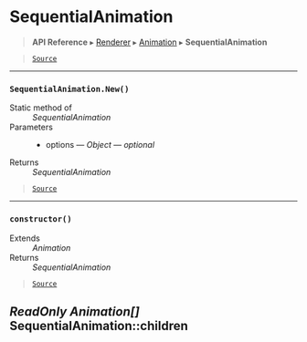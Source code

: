 # SequentialAnimation

> **API Reference** ▸ [Renderer](/api/renderer.md) ▸ [Animation](/api/renderer-animation.md) ▸ **SequentialAnimation**

<!-- toc -->

> [`Source`](https://github.com/Neft-io/neft/blob/44efd26e0d8d502bce244eaa61361d5bf4fab7dd/src/renderer/types/extensions/animation/types/sequential.litcoffee)


* * * 

### `SequentialAnimation.New()`

<dl><dt>Static method of</dt><dd><i>SequentialAnimation</i></dd><dt>Parameters</dt><dd><ul><li>options — <i>Object</i> — <i>optional</i></li></ul></dd><dt>Returns</dt><dd><i>SequentialAnimation</i></dd></dl>


> [`Source`](https://github.com/Neft-io/neft/blob/44efd26e0d8d502bce244eaa61361d5bf4fab7dd/src/renderer/types/extensions/animation/types/sequential.litcoffee#sequentialanimation-sequentialanimationnewobject-options)


* * * 

### `constructor()`

<dl><dt>Extends</dt><dd><i>Animation</i></dd><dt>Returns</dt><dd><i>SequentialAnimation</i></dd></dl>


> [`Source`](https://github.com/Neft-io/neft/blob/44efd26e0d8d502bce244eaa61361d5bf4fab7dd/src/renderer/types/extensions/animation/types/sequential.litcoffee#sequentialanimation-sequentialanimationconstructor--animation)

## *ReadOnly* *Animation[]* SequentialAnimation::children

